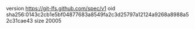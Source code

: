 version https://git-lfs.github.com/spec/v1
oid sha256:0143c2cb1e5bf04877683a8549fa2c3d25797a12124a9268a8988a52c31cae43
size 20005
